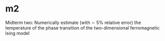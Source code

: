 # m2
Midterm two: Numerically estimate (with ∼ 5% relative error) the temperature of the phase transition of
the two-dimensional ferromagnetic Ising model
